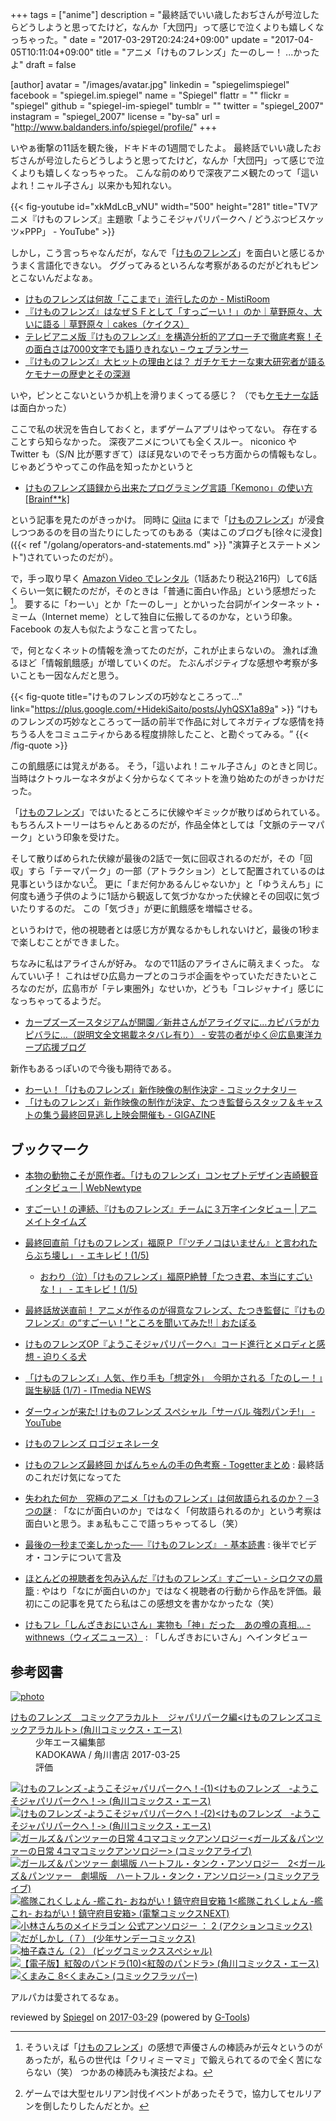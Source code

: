 +++
tags = ["anime"]
description = "最終話でいい歳したおぢさんが号泣したらどうしようと思ってたけど，なんか「大団円」って感じで泣くよりも嬉しくなっちゃった。"
date = "2017-03-29T20:24:24+09:00"
update = "2017-04-05T10:11:04+09:00"
title = "アニメ「けものフレンズ」たーのしー！ ...かったよ"
draft = false

[author]
  avatar = "/images/avatar.jpg"
  linkedin = "spiegelimspiegel"
  facebook = "spiegel.im.spiegel"
  name = "Spiegel"
  flattr = ""
  flickr = "spiegel"
  github = "spiegel-im-spiegel"
  tumblr = ""
  twitter = "spiegel_2007"
  instagram = "spiegel_2007"
  license = "by-sa"
  url = "http://www.baldanders.info/spiegel/profile/"
+++

いやぁ衝撃の11話を観た後，ドキドキの1週間でしたよ。
最終話でいい歳したおぢさんが号泣したらどうしようと思ってたけど，なんか「大団円」って感じで泣くよりも嬉しくなっちゃった。
こんな前のめりで深夜アニメ観たのって「這いよれ！ニャル子さん」以来かも知れない。

{{< fig-youtube id="xkMdLcB_vNU" width="500" height="281" title="TVアニメ『けものフレンズ』主題歌「ようこそジャパリパークへ / どうぶつビスケッツ×PPP」 - YouTube" >}}

しかし，こう言っちゃなんだが，なんで「[けものフレンズ]」を面白いと感じるかうまく言語化できない。
ググってみるといろんな考察があるのだがどれもピンとこないんだよなぁ。

- [けものフレンズは何故「ここまで」流行したのか - MistiRoom](http://mistclast.hatenablog.com/entry/2017/02/07/224044)
- [『けものフレンズ』はなぜＳＦとして「すっごーい！」のか｜草野原々、大いに語る｜草野原々｜cakes（ケイクス）](https://cakes.mu/posts/15376)
- [テレビアニメ版『けものフレンズ』を構造分析的アプローチで徹底考察！その面白さは7000文字でも語りきれない – ウェブランサー](http://weblan3.com/blog/2017/03/20/31/)
- [『けものフレンズ』大ヒットの理由とは？ ガチケモナーな東大研究者が語るケモナーの歴史とその深淵](http://news.denfaminicogamer.jp/kikakuthetower/kemono_friends)

いや，ピンとこないというか机上を滑りまくってる感じ？ （でも[ケモナーな話](http://news.denfaminicogamer.jp/kikakuthetower/kemono_friends "『けものフレンズ』大ヒットの理由とは？ ガチケモナーな東大研究者が語るケモナーの歴史とその深淵")は面白かった）

ここで私の状況を告白しておくと，まずゲームアプリはやってない。
存在することすら知らなかった。
深夜アニメについても全くスルー。
niconico や Twitter も（S/N 比が悪すぎて）ほぼ見ないのでそっち方面からの情報もなし。
じゃあどうやってこの作品を知ったかというと

- [けものフレンズ語録から出来たプログラミング言語「Kemono」の使い方[Brainf**k]](https://nijipi.com/it-news/kemono-lang_ruby-brainfuck/)

という記事を見たのがきっかけ。
同時に [Qiita](http://qiita.com/) にまで「[けものフレンズ]」が浸食しつつあるのを目の当たりにしたってのもある（実はこのブログも[徐々に浸食]({{< ref "/golang/operators-and-statements.md" >}} "演算子とステートメント")されていったのだが）。

で，手っ取り早く [Amazon Video でレンタル](http://www.amazon.co.jp/exec/obidos/ASIN/B01N6Q78XP/baldandersinf-22/)（1話あたり税込216円）して6話くらい一気に観たのだが，そのときは「普通に面白い作品」という感想だった[^kf1]。
要するに「わーい」とか「たーのしー」とかいった台詞がインターネット・ミーム（Internet meme）として独自に伝搬してるのかな，という印象。
Facebook の友人も似たようなこと言ってたし。

[^kf1]: そういえば「[けものフレンズ]」の感想で声優さんの棒読みが云々というのがあったが，私らの世代は「クリィミーマミ」で鍛えられてるので全く苦にならない（笑） つかあの棒読みも演技だよね。

で，何となくネットの情報を漁ってたのだが，これが止まらないの。
漁れば漁るほど「情報飢餓感」が増していくのだ。
たぶんポジティブな感想や考察が多いことも一因なんだと思う。

{{< fig-quote title="けものフレンズの巧妙なところって..." link="https://plus.google.com/+HidekiSaito/posts/JyhQSX1a89a" >}}
<q>けものフレンズの巧妙なところって一話の前半で作品に対してネガティブな感情を持ちうる人をコミュニティからある程度排除したこと、と勘ぐってみる。﻿</q>
{{< /fig-quote >}}


この飢餓感には覚えがある。
そう，「這いよれ！ニャル子さん」のときと同じ。
当時はクトゥルーなネタがよく分からなくてネットを漁り始めたのがきっかけだった。

「[けものフレンズ]」ではいたるところに伏線やギミックが散りばめられている。
もちろんストーリーはちゃんとあるのだが，作品全体としては「文脈のテーマパーク」という印象を受けた。

そして散りばめられた伏線が最後の2話で一気に回収されるのだが，その「回収」すら「テーマパーク」の一部（アトラクション）として配置されているのは見事というほかない[^kf2]。
更に「まだ何かあるんじゃないか」と「ゆうえんち」に何度も通う子供のように1話から観返して気づかなかった伏線とその回収に気づいたりするのだ。
この「気づき」が更に飢餓感を増幅させる。

[^kf2]: ゲームでは大型セルリアン討伐イベントがあったそうで，協力してセルリアンを倒したりしたんだとか。

というわけで，他の視聴者とは感じ方が異なるかもしれないけど，最後の1秒まで楽しむことができました。

ちなみに私はアライさんが好み。
なので11話のアライさんに萌えまくった。
なんていい子！
これはぜひ広島カープとのコラボ企画をやっていただきたいところなのだが，広島市が「テレ東圏外」なせいか，どうも「コレジャナイ」感じになっちゃってるようだ。

- [カープズーズースタジアムが開園／新井さんがアライグマに…カピバラがカピバラに…（説明文全文掲載ネタバレ有り） - 安芸の者がゆく＠広島東洋カープ応援ブログ](http://akinomono.jp/blog-entry-10272.html)

新作もあるっぽいので今後も期待である。

- [わーい！「けものフレンズ」新作映像の制作決定 - コミックナタリー](http://natalie.mu/comic/news/226495)
- [「けものフレンズ」新作映像の制作が決定、たつき監督らスタッフ＆キャストの集う最終回見逃し上映会開催も - GIGAZINE](http://gigazine.net/news/20170329-kemono-friends/)

## ブックマーク

- [本物の動物こそが原作者。「けものフレンズ」コンセプトデザイン吉崎観音インタビュー | WebNewtype](https://webnewtype.com/report/article/104436/)
- [すごーい！の連続、『けものフレンズ』チームに３万字インタビュー | アニメイトタイムズ](http://www.animatetimes.com/news/details.php?id=1488452395)
- [最終回直前「けものフレンズ」福原Ｐ「『ツチノコはいません』と言われたらぶち壊し」 - エキレビ！(1/5)](http://www.excite.co.jp/News/reviewmov/20170327/E1490547358865.html)
    - [おわり（泣）「けものフレンズ」福原P絶賛「たつき君、本当にすごいな！」 - エキレビ！(1/5)](http://www.excite.co.jp/News/reviewmov/20170329/E1490714851295.html)
- [最終話放送直前！ アニメが作るのが得意なフレンズ、たつき監督に『けものフレンズ』の“すごーい！”ところを聞いてみた!!｜おたぽる](http://otapol.jp/2017/03/post-10123_entry.html)

- [けものフレンズOP『ようこそジャパリパークへ』コード進行とメロディと感想 - 迫りくる犬](http://motcho2.hateblo.jp/entry/2017/02/21/152333)
- [「けものフレンズ」人気、作り手も「想定外」　今明かされる「たのしー！」誕生秘話 (1/7) - ITmedia NEWS](http://www.itmedia.co.jp/news/articles/1703/06/news058.html)
- [ダーウィンが来た! けものフレンズ スペシャル「サーバル 強烈パンチ!」 - YouTube](https://www.youtube.com/watch?v=MqxgylK6-wM)
- [けものフレンズ ロゴジェネレータ](https://aratama.github.io/kemonogen/)
- [けものフレンズ最終回 かばんちゃんの手の色考察 - Togetterまとめ](https://togetter.com/li/1095338) : 最終話のこれだけ気になってた
- [失われた何か　究極のアニメ「けものフレンズ」は何故語られるのか？－3つの謎](http://nextsociety.blog102.fc2.com/blog-entry-2516.html) : 「なにが面白いのか」ではなく「何故語られるのか」という考察は面白いと思う。まぁ私もここで語っちゃってるし（笑）
- [最後の一秒まで楽しかった──『けものフレンズ』 - 基本読書](http://huyukiitoichi.hatenadiary.jp/entry/2017/03/30/225740) : 後半でビデオ・コンテについて言及
- [ほとんどの視聴者を包み込んだ『けものフレンズ』すごーい - シロクマの屑籠](http://p-shirokuma.hatenadiary.com/entry/20170330/1490838157) : やはり「なにが面白いのか」ではなく視聴者の行動から作品を評価。最初にこの記事を見てたら私はこの感想文を書かなかったな（笑）
- [けもフレ「しんざきおにいさん」実物も「神」だった　あの噂の真相… - withnews（ウィズニュース）](http://withnews.jp/article/f0170405005qq000000000000000W06910101qq000014976A) : 「しんざきおにいさん」へインタビュー

[けものフレンズ]: http://kemono-friends.jp/ "けものフレンズプロジェクト｜公式サイト"

## 参考図書

<div class="hreview" ><a class="item url" href="http://www.amazon.co.jp/exec/obidos/ASIN/B06XPL6LX6/baldandersinf-22/"><img src="https://images-fe.ssl-images-amazon.com/images/I/417C0Ui00WL._SL160_.jpg" alt="photo" class="photo"  /></a><dl ><dt class="fn"><a class="item url" href="http://www.amazon.co.jp/exec/obidos/ASIN/B06XPL6LX6/baldandersinf-22/">けものフレンズ　コミックアラカルト　ジャパリパーク編<けものフレンズコミックアラカルト> (角川コミックス・エース)</a></dt><dd>少年エース編集部 </dd><dd>KADOKAWA / 角川書店 2017-03-25</dd><dd>評価<abbr class="rating" title="4"><img src="http://g-images.amazon.com/images/G/01/detail/stars-4-0.gif" alt="" /></abbr> </dd></dl><p class="similar"><a href="http://www.amazon.co.jp/exec/obidos/ASIN/B01NAGGOQI/baldandersinf-22/" target="_top"><img src="http://images.amazon.com/images/P/B01NAGGOQI.09._SCTHUMBZZZ_.jpg"  alt="けものフレンズ ‐ようこそジャパリパークへ！‐(1)<けものフレンズ　‐ようこそジャパリパークへ！‐> (角川コミックス・エース)"  /></a> <a href="http://www.amazon.co.jp/exec/obidos/ASIN/B01N3AZ98X/baldandersinf-22/" target="_top"><img src="http://images.amazon.com/images/P/B01N3AZ98X.09._SCTHUMBZZZ_.jpg"  alt="けものフレンズ ‐ようこそジャパリパークへ！‐(2)<けものフレンズ　‐ようこそジャパリパークへ！‐> (角川コミックス・エース)"  /></a> <a href="http://www.amazon.co.jp/exec/obidos/ASIN/B06XP7LP5J/baldandersinf-22/" target="_top"><img src="http://images.amazon.com/images/P/B06XP7LP5J.09._SCTHUMBZZZ_.jpg"  alt="ガールズ＆パンツァーの日常 4コマコミックアンソロジー<ガールズ＆パンツァーの日常 4コマコミックアンソロジー> (コミックアライブ)"  /></a> <a href="http://www.amazon.co.jp/exec/obidos/ASIN/B06XP85DXZ/baldandersinf-22/" target="_top"><img src="http://images.amazon.com/images/P/B06XP85DXZ.09._SCTHUMBZZZ_.jpg"  alt="ガールズ＆パンツァー 劇場版 ハートフル・タンク・アンソロジー　2<ガールズ＆パンツァー　劇場版　ハートフル・タンク・アンソロジー> (コミックアライブ)"  /></a> <a href="http://www.amazon.co.jp/exec/obidos/ASIN/B06XS14MKJ/baldandersinf-22/" target="_top"><img src="http://images.amazon.com/images/P/B06XS14MKJ.09._SCTHUMBZZZ_.jpg"  alt="艦隊これくしょん -艦これ- おねがい！鎮守府目安箱 1<艦隊これくしょん -艦これ- おねがい！鎮守府目安箱> (電撃コミックスNEXT)"  /></a> <a href="http://www.amazon.co.jp/exec/obidos/ASIN/B06XGSBBYH/baldandersinf-22/" target="_top"><img src="http://images.amazon.com/images/P/B06XGSBBYH.09._SCTHUMBZZZ_.jpg"  alt="小林さんちのメイドラゴン 公式アンソロジー ： 2 (アクションコミックス)"  /></a> <a href="http://www.amazon.co.jp/exec/obidos/ASIN/B06XRTMKRY/baldandersinf-22/" target="_top"><img src="http://images.amazon.com/images/P/B06XRTMKRY.09._SCTHUMBZZZ_.jpg"  alt="だがしかし（７） (少年サンデーコミックス)"  /></a> <a href="http://www.amazon.co.jp/exec/obidos/ASIN/B06XNKXGW2/baldandersinf-22/" target="_top"><img src="http://images.amazon.com/images/P/B06XNKXGW2.09._SCTHUMBZZZ_.jpg"  alt="柚子森さん（２） (ビッグコミックススペシャル)"  /></a> <a href="http://www.amazon.co.jp/exec/obidos/ASIN/B06XPSPFM2/baldandersinf-22/" target="_top"><img src="http://images.amazon.com/images/P/B06XPSPFM2.09._SCTHUMBZZZ_.jpg"  alt="【電子版】紅殻のパンドラ(10)<紅殻のパンドラ> (角川コミックス・エース)"  /></a> <a href="http://www.amazon.co.jp/exec/obidos/ASIN/B06XNXF7M2/baldandersinf-22/" target="_top"><img src="http://images.amazon.com/images/P/B06XNXF7M2.09._SCTHUMBZZZ_.jpg"  alt="くまみこ 8<くまみこ> (コミックフラッパー)"  /></a> </p>
<p class="description">アルパカは愛されてるなぁ。</p>
<p class="gtools" >reviewed by <a href='#maker' class='reviewer'>Spiegel</a> on <abbr class="dtreviewed" title="2017-03-29">2017-03-29</abbr> (powered by <a href="http://www.goodpic.com/mt/aws/index.html" >G-Tools</a>)</p>
</div>

